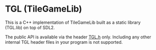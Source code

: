 # TGL (TileGameLib)

This is a C++ implementation of TileGameLib built as a static library (TGL.lib) on top of SDL2.

The public API is available via the header [TGL.h](https://github.com/FernandoAiresCastello/TileGameToolkit/blob/master/TileGameLibC/TGL/TGL.h) only. Including any other internal TGL header files in your program is not supported.

